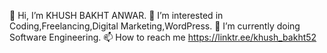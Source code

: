 👋 Hi, I’m KHUSH BAKHT ANWAR. 
👀 I’m interested in Coding,Freelancing,Digital Marketing,WordPress.
🌱 I’m currently doing Software Engineering.
📫 How to reach me https://linktr.ee/khush_bakht52

